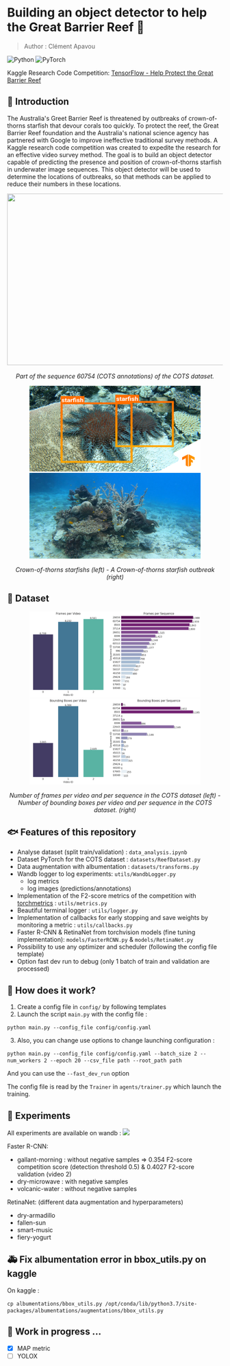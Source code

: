 # Building an object detector to help the Great Barrier Reef :ocean:

> Author : Clément Apavou

![Python](https://img.shields.io/badge/Python-green.svg?style=plastic)
![PyTorch](https://img.shields.io/badge/PyTorch-orange.svg?style=plastic)

Kaggle Research Code Competition: [TensorFlow - Help Protect the Great Barrier Reef](https://www.kaggle.com/c/tensorflow-great-barrier-reef/leaderboard)

## :tropical_fish: Introduction
The Australia's Greet Barrier Reef is threatened by outbreaks of crown-of-thorns starfish that devour corals too quickly. To protect the reef, the Great Barrier Reef foundation and the Australia's national science agency has partnered with Google to improve ineffective traditional survey methods. A Kaggle research code competition was created to expedite the research for an effective video survey method. The goal is to build an object detector capable of predicting the presence and position of crown-of-thorns starfish in underwater image sequences. This object detector will be used to determine the locations of outbreaks, so that methods can be applied to reduce their numbers in these locations. 

<p align="center">
  <img src="assets/readme/seq_60754.gif" width="900" height="400"/>
</p>
<p align="center">
<em> Part of the sequence 60754 (COTS annotations) of the COTS dataset.</em>
</p>

<p align="center">
  <img src="assets/readme/imageRD.png" width="400" height="200"/>
  <img src="assets/readme/COTS_outbreak.jpg" width="400" height="200"/>
</p>
<p align="center">
<em> Crown-of-thorns starfishs (left) - A Crown-of-thorns starfish outbreak (right)</em>
</p>

## :tropical_fish: Dataset

<p align="center">
  <img src="assets/readme/freq_seq_video.png" width="400" height="200"/>
  <img src="assets/readme/bb_seq_video.png" width="400" height="200"/>
</p>
<p align="center">
<em> Number of frames per video and per sequence in the COTS dataset (left) - Number of bounding boxes per video and per sequence in the COTS dataset. (right)</em>
</p>

## :fish: Features of this repository
- Analyse dataset (split train/validation) : ```data_analysis.ipynb ```
- Dataset PyTorch for the COTS dataset : ```datasets/ReefDataset.py```
- Data augmentation with albumentation : ```datasets/transforms.py```
- Wandb logger to log experiments:  ```utils/WandbLogger.py```
    - log metrics 
    - log images (predictions/annotations)   
- Implementation of the F2-score metrics of the competition with [torchmetrics](https://torchmetrics.readthedocs.io/en/latest/) : ```utils/metrics.py```
- Beautiful terminal logger : ```utils/logger.py```
- Implementation of callbacks for early stopping and save weights by monitoring a metric : ```utils/callbacks.py```
- Faster R-CNN & RetinaNet from torchvision models (fine tuning implementation): ```models/FasterRCNN.py``` & ```models/RetinaNet.py```
- Possibility to use any optimizer and scheduler (following the config file template)
- Option fast dev run to debug (only 1 batch of train and validation are processed)

## :pushpin: How does it work?  

1. Create a config file in ```config/``` by following templates
2. Launch the script ```main.py``` with the config file : 
``` 
python main.py --config_file config/config.yaml
```
3. Also, you can change use options to change launching configuration :
``` 
python main.py --config_file config/config.yaml --batch_size 2 --num_workers 2 --epoch 20 --csv_file path --root_path path
```
And you can use the ```--fast_dev_run``` option

The config file is read by the ```Trainer``` in ```agents/trainer.py``` which launch the training.

## :dolphin: Experiments
All experiments are available on wandb : [![](https://github.com/wandb/assets/blob/main/wandb-github-badge-gradient.svg)](https://wandb.ai/cots-detection/COTS_detection?workspace=user-clementapa)

Faster R-CNN:
- gallant-morning : without negative samples => 0.354 F2-score competition score (detection threshold 0.5) & 0.4027 F2-score validation (video 2)
- dry-microwave : with negative samples
- volcanic-water : without negative samples

RetinaNet: (different data augmentation and hyperparameters)
- dry-armadillo
- fallen-sun 
- smart-music 
- fiery-yogurt

## :ambulance: Fix albumentation error in bbox_utils.py on kaggle 
On kaggle :
```
cp albumentations/bbox_utils.py /opt/conda/lib/python3.7/site-packages/albumentations/augmentations/bbox_utils.py
```

## :hammer: Work in progress ...
- [X] MAP metric
- [ ] YOLOX
